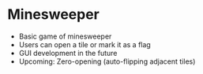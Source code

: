 # Minesweeper
- Basic game of minesweeper
- Users can open a tile or mark it as a flag
- GUI development in the future
- Upcoming: Zero-opening (auto-flipping adjacent tiles)

